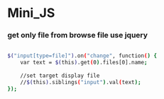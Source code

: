 # Mini_JS

### get only file from browse file use jquery

```sh

$("input[type=file]").on("change", function() {
	var text = $(this).get(0).files[0].name;
	
	//set target display file
	//$(this).siblings("input").val(text);
});

```
